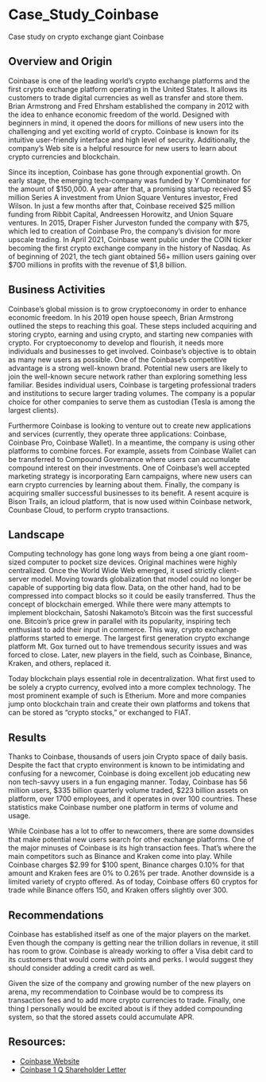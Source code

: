 # Case_Study_Coinbase
Case study on crypto exchange giant Coinbase

## Overview and Origin

Coinbase is one of the leading world’s crypto exchange platforms and the first crypto exchange platform operating in the United States. It allows its customers to trade digital currencies as well as transfer and store them. Brian Armstrong and Fred Ehrsham established the company in 2012 with the idea to enhance economic freedom of the world. Designed with beginners in mind, it opened the doors for millions of new users into the challenging and yet exciting world of crypto. Coinbase is known for its intuitive user-friendly interface and high level of security. Additionally, the company’s Web site is a helpful resource for new users to learn about crypto currencies and blockchain. 
 
Since its inception, Coinbase has gone through exponential growth. On early stage, the emerging tech-company was funded by Y Combinator for the amount of $150,000. A year after that, a promising startup received $5 million Series A investment from Union Square Ventures investor, Fred Wilson. In just a few months after that, Coinbase received $25 million funding from Ribbit Capital, Andreessen Horowitz, and Union Square ventures. In 2015, Draper Fisher Jurveston funded the company with $75, which led to creation of Coinbase Pro, the company’s division for more upscale trading. In April 2021, Coinbase went public under the COIN ticker becoming the first crypto exchange company in the history of Nasdaq. As of beginning of 2021, the tech giant obtained 56+ million users gaining over $700 millions in profits with the revenue of $1,8 billion.  

## Business Activities

Coinbase’s global mission is to grow cryptoeconomy in order to enhance economic freedom. In his 2019 open house speech, Brian Armstrong outlined the steps to reaching this goal. These steps included acquiring and storing crypto, earning and using crypto, and starting new companies with crypto.
For cryptoeconomy to develop and flourish, it needs more individuals and businesses to get involved. Coinbase’s objective is to obtain as many new users as possible. One of the Coinbase’s competitive advantage is a strong well-known brand. Potential new users are likely to join the well-known secure network rather than exploring something less familiar. Besides individual users, Coinbase is targeting professional traders and institutions to secure larger trading volumes. The company is a popular choice for other companies to serve them as custodian (Tesla is among the largest clients).

Furthermore Coinbase is looking to venture out to create new applications and services (currently, they operate three applications: Coinbase, Coinbase Pro, Coinbase Wallet). In a meantime, the company is using other platforms to combine forces. For example, assets from Coinbase Wallet can be transferred to Compound Governance where users can accumulate compound interest on their investments. One of Coinbase’s well accepted marketing strategy is incorporating Earn campaigns, where new users can earn crypto currencies by learning about them. Finally, the company is acquiring smaller successful businesses to its benefit. A resent acquire is Bison Trails, an icloud platform, that is now used within Coinbase network, Counbase Cloud, to perform crypto transactions. 

## Landscape

Computing technology has gone long ways from being a one giant room-sized computer to pocket size devices. Original machines were highly centralized. Once the World Wide Web emerged, it used strictly client-server model. Moving towards globalization that model could no longer be capable of supporting big data flow. Data, on the other hand, had to be compressed into compact blocks so it could be easily transferred. Thus the concept of blockchain emerged. While there were many attempts to implement blockchain, Satoshi Nakamoto’s Bitcoin was the first successful one. Bitcoin’s price grew in parallel with its popularity, inspiring tech enthusiast to add their input in commerce. This way, crypto exchange platforms started to emerge. The largest first generation crypto exchange platform Mt. Gox turned out to have tremendous security issues and was forced to close. Later, new players in the field, such as Coinbase, Binance, Kraken, and others, replaced it.

Today blockchain plays essential role in decentralization. What first used to be solely a crypto currency, evolved into a more complex technology. The most prominent example of such is Etherium. More and more companies jump onto blockchain train and create their own platforms and tokens that can be stored as “crypto stocks,” or exchanged to FIAT. 

## Results

Thanks to Coinbase, thousands of users join Crypto space of daily basis. Despite the fact that crypto environment is known to be intimidating and confusing for a newcomer, Coinbase is doing excellent job educating new non tech-savvy users in a fun engaging manner. Today, Coinbase has 56 million users, $335 billion quarterly volume traded, $223 billion assets on platform, over 1700 employees, and it operates in over 100 countries. These statistics make Coinbase number one platform in terms of volume and usage.

While Coinbase has a lot to offer to newcomers, there are some downsides that make potential new users search for other exchange platforms. One of the major minuses of Coinbase is its high transaction fees. That’s where the main competitors such as Binance and Kraken come into play. While Coinbase charges $2.99 for $100 spent, Binance charges 0.10% for that amount and Kraken fees are 0% to 0.26% per trade. Another downside is a limited variety of crypto offered. As of today, Coinbase offers 60 cryptos for trade while Binance offers 150, and Kraken offers slightly over 300. 

## Recommendations

Coinbase has established itself as one of the major players on the market. Even though the company is getting near the trillion dollars in revenue, it still has room to grow. Coinbase is already working to offer a Visa debit card to its customers that would come with points and perks. I would suggest they should consider adding a credit card as well.

Given the size of the company and growing number of the new players on arena, my recommendation to Coinbase would be to compress its transaction fees and to add more crypto currencies to trade. Finally, one thing I personally would be excited about is if they added compounding system, so that the stored assets could accumulate APR.


## Resources:

* [Coinbase Website](https://en.bitcoinwiki.org/wiki/CoinBase)
* [Coinbase 1 Q Shareholder Letter](https://s27.q4cdn.com/397450999/files/doc_financials/2021/q1/Q1'21-COIN-Shareholder-Letter.pdf)
